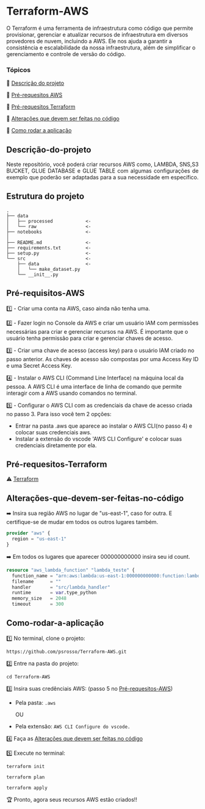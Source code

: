 # Terraform-AWS
O Terraform é uma ferramenta de infraestrutura como código que permite provisionar, gerenciar e atualizar recursos de infraestrutura em diversos provedores de nuvem, incluindo a AWS.
Ele nos ajuda a garantir a consistência e escalabilidade da nossa infraestrutura, além de simplificar o gerenciamento e controle de versão do código.

### Tópicos 

:small_blue_diamond: [Descrição do projeto](#descrição-do-projeto)

:small_blue_diamond: [Pré-requesitos AWS](#Pré-requisitos-AWS)

:small_blue_diamond: [Pré-requesitos Terraform](#Pré-requesitos-Terraform)

:small_blue_diamond: [Alterações que devem ser feitas no código](#Alterações-que-devem-ser-feitas-no-código)

:small_blue_diamond: [Como rodar a aplicação](#como-rodar-a-aplicação)


## Descrição-do-projeto
<p align="justify">
Neste repositório, você poderá criar recursos AWS como, LAMBDA, SNS,S3 BUCKET, GLUE DATABASE e GLUE TABLE com algumas configurações de exemplo que poderão ser adaptadas para a sua necessidade em específico. 
</p>

## Estrutura do projeto

```
.
├── data
│   ├── processed            <-  
│   └── raw                  <-  
├── notebooks                <-  
│                                
├── README.md                <- 
├── requirements.txt         <-  
├── setup.py                 <-  
└── src                      <-  
    ├── data                 <-  
    │   └── make_dataset.py
    └── __init__.py
```


## Pré-requisitos-AWS

1️⃣ - Criar uma conta na AWS, caso ainda não tenha uma.

2️⃣ - Fazer login no Console da AWS e criar um usuário IAM com permissões necessárias para criar e gerenciar recursos na AWS. É importante que o usuário tenha permissão para criar e gerenciar chaves de acesso.

3️⃣ - Criar uma chave de acesso (access key) para o usuário IAM criado no passo anterior. As chaves de acesso são compostas por uma Access Key ID e uma Secret Access Key.

4️⃣ - Instalar o AWS CLI (Command Line Interface) na máquina local da pessoa. A AWS CLI é uma interface de linha de comando que permite interagir com a AWS usando comandos no terminal.

5️⃣ - Configurar o AWS CLI com as credenciais da chave de acesso criada no passo 3. Para isso você tem 2 opções: 
   - Entrar na pasta .aws que aparece ao instalar o AWS CLI(no passo 4) e colocar suas credenciais aws. 
   - Instalar a extensão do vscode 'AWS CLI Configure' e colocar suas credenciais diretamente por ela.

## Pré-requesitos-Terraform

:warning: [Terraform](https://www.terraform.io/downloads.html)

## Alterações-que-devem-ser-feitas-no-código

➡️ Insira sua região AWS no lugar de "us-east-1", caso for outra. E certifique-se de mudar em todos os outros lugares também.
```Terraform
provider "aws" {
  region = "us-east-1"
}
```

➡️ Em todos os lugares que aparecer 000000000000 insira seu id count.
```Terraform
resource "aws_lambda_function" "lambda_teste" {
  function_name = "arn:aws:lambda:us-east-1:000000000000:function:lambda-teste"
  filename      = ""
  handler       = "src/lambda_handler"
  runtime       = var.type_python
  memory_size   = 2048
  timeout       = 300
```



## Como-rodar-a-aplicação

1️⃣ No terminal, clone o projeto: 

```
https://github.com/psrosso/Terraform-AWS.git
```

2️⃣ Entre na pasta do projeto:  

```
cd Terraform-AWS
```

3️⃣ Insira suas credênciais AWS: (passo 5 no [Pré-requesitos-AWS](#Pré-requisitos-AWS))


- Pela pasta: 
``.aws``

  OU
- Pela extensão:
``AWS CLI Configure do vscode.``

4️⃣ Faça as [Alterações que devem ser feitas no código](#Alterações-que-devem-ser-feitas-no-código)

5️⃣ Execute no terminal: 

``
terraform init
``

``
terraform plan
``

``
terraform apply
``

:trophy: Pronto, agora seus recursos AWS estão criados!! 

